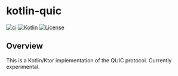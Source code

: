 # kotlin-quic

[![ci](https://github.com/erwin-kok/kotlin-quic/actions/workflows/ci.yaml/badge.svg)](https://github.com/erwin-kok/kotlin-quic/actions/workflows/ci.yaml)
[![Kotlin](https://img.shields.io/badge/kotlin-2.2.10-blue.svg?logo=kotlin)](http://kotlinlang.org)
[![License](https://img.shields.io/github/license/erwin-kok/kotlin-quic.svg)](https://github.com/erwin-kok/kotlin-quic/blob/master/LICENSE)

## Overview

This is a Kotlin/Ktor implementation of the QUIC protocol. Currently experimental.
